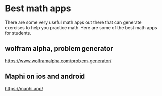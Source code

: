 # Best math apps
There are some very useful math apps out there that can generate exercises to help you practice math. Here are some of the best math apps for students.

## wolfram alpha, problem generator
https://www.wolframalpha.com/problem-generator/

## Maphi on ios and android
https://maphi.app/
